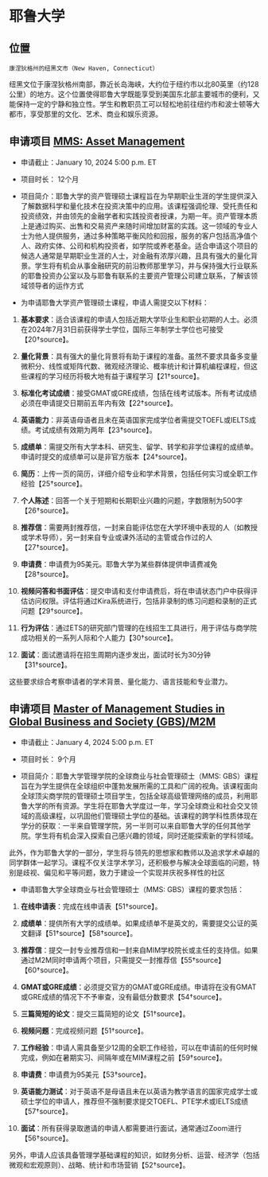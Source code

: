# 耶鲁大学

## 位置
`康涅狄格州的纽黑文市（New Haven, Connecticut）`

纽黑文位于康涅狄格州南部，靠近长岛海峡，大约位于纽约市以北80英里（约128公里）的地方。这个位置使得耶鲁大学既能享受到美国东北部主要城市的便利，又能保持一定的宁静和独立性。学生和教职员工可以轻松地前往纽约市和波士顿等大都市，享受那里的文化、艺术、商业和娱乐资源。


## 申请项目 [MMS: Asset Management](https://som.yale.edu/programs/mms-asset-management)

* 申请截止：January 10, 2024 5:00 p.m. ET
* 项目时长： 12个月

* 项目简介：耶鲁大学的资产管理硕士课程旨在为早期职业生涯的学生提供深入了解数据科学和量化技术在投资决策中的应用。该课程强调伦理、受托责任和投资绩效，并由领先的金融学者和实践投资者授课，为期一年。资产管理本质上是通过购买、出售和交易资产来随时间增加财富的实践。这一领域的专业人士为他人提供服务，通过多种策略平衡风险和回报，服务的客户包括高净值个人、政府实体、公司和机构投资者，如学院或养老基金。适合申请这个项目的候选人通常是早期职业生涯的人士，对金融有浓厚兴趣，且具有强大的量化背景。学生将有机会从事金融研究的前沿教师那里学习，并与保持强大行业联系的耶鲁投资办公室以及与耶鲁有联系的主要资产管理公司建立联系，了解该领域领导者的运作方式

* 为申请耶鲁大学资产管理硕士课程，申请人需提交以下材料：

1. **基本要求**：适合该课程的申请人包括近期大学毕业生和职业初期的人士。必须在2024年7月31日前获得学士学位，国际三年制学士学位也可接受【20†source】。

2. **量化背景**：具有强大的量化背景将有助于课程的准备。虽然不要求具备多变量微积分、线性或矩阵代数、微观经济理论、概率统计和计算机编程课程，但这些课程的学习经历将极大地有益于课程学习【21†source】。

3. **标准化考试成绩**：接受GMAT或GRE成绩，包括在线考试版本。所有考试成绩必须在申请提交日期前五年内有效【22†source】。

4. **英语能力**：非英语母语者且未在英语国家完成学位者需提交TOEFL或IELTS成绩。考试成绩有效期为两年【23†source】。

5. **成绩单**：需提交所有大学本科、研究生、留学、转学和非学位课程的成绩单。申请时提交的成绩单可以是非官方版本【24†source】。

6. **简历**：上传一页的简历，详细介绍专业和学术背景，包括任何实习或全职工作经验【25†source】。

7. **个人陈述**：回答一个关于短期和长期职业兴趣的问题，字数限制为500字【26†source】。

8. **推荐信**：需要两封推荐信，一封来自能评估您在大学环境中表现的人（如教授或学术导师），另一封来自专业或课外活动的主管或合作过的人【27†source】。

9. **申请费**：申请费为95美元。耶鲁大学为某些群体提供申请费减免【28†source】。

10. **视频问答和书面评估**：提交申请和支付申请费后，将在申请状态门户中获得评估访问权限。评估将通过Kira系统进行，包括非录制的练习问题和录制的正式问题【29†source】。

11. **行为评估**：通过ETS的研究部门管理的在线招生工具进行，用于评估与商学院成功相关的一系列人际和个人能力【30†source】。

12. **面试**：面试邀请将在招生周期内逐步发出，面试时长为30分钟【31†source】。

这些要求综合考察申请者的学术背景、量化能力、语言技能和专业潜力。

## 申请项目 [Master of Management Studies in Global Business and Society (GBS)/M2M](https://som.yale.edu/programs/mms-global-business-and-society)

* 申请截止：January 4, 2024 5:00 p.m. ET
* 项目时长： 9个月

* 项目简介：耶鲁大学管理学院的全球商业与社会管理硕士（MMS: GBS）课程旨在为学生提供在全球组织中蓬勃发展所需的工具和广阔的视角。该课程面向全球顶尖商学院的管理硕士项目学生，包括全球高级管理网络的成员，利用耶鲁大学的所有资源。学生将在耶鲁大学度过一年，学习全球商业和社会交叉领域的高级课程，以巩固他们管理硕士学位的基础。该课程的跨学科性质体现在学分的获取：一半来自管理学院，另一半则可以来自耶鲁大学的任何其他学院。学生将有机会深入探索自己感兴趣的领域，同时还能探索新的学科领域。

此外，作为耶鲁大学的一部分，学生将与领先的思想家和教师以及追求学术卓越的同学群体一起学习。课程不仅关注学术学习，还积极参与解决全球面临的问题，特别是歧视、偏见和平等问题，致力于建设一个实现并庆祝多样性的社区

* 申请耶鲁大学全球商业与社会管理硕士（MMS: GBS）课程的要求包括：

1. **在线申请表**：完成在线申请表【51†source】。

2. **成绩单**：提供所有大学的成绩单。如果成绩单不是英文的，需要提交公证的英文翻译【51†source】【58†source】。

3. **推荐信**：提交一封专业推荐信和一封来自MIM学校院长或主任的支持信。如果通过M2M同时申请两个项目，只需提交一封推荐信【55†source】【60†source】。

4. **GMAT或GRE成绩**：必须提交官方的GMAT或GRE成绩。申请将在没有GMAT或GRE成绩的情况下不予审查，没有最低分数要求【54†source】。

5. **三篇简短的论文**：提交三篇简短的论文【51†source】。

6. **视频问题**：完成视频问题【51†source】。

7. **工作经验**：申请人需具备至少12周的全职工作经验，可以在申请前的任何时候完成，例如在暑期实习、间隔年或在MIM课程之前【59†source】。

8. **申请费**：申请费为95美元【53†source】。

9. **英语能力测试**：对于英语不是母语且未在以英语为教学语言的国家完成学士或硕士学位的申请人，推荐但不强制要求提交TOEFL、PTE学术或IELTS成绩【57†source】。

10. **面试**：所有获得录取邀请的申请人都需要进行面试，通常通过Zoom进行【56†source】。

另外，申请人应该具备管理学基础课程的知识，如财务分析、运营、经济学（包括微观和宏观原则）、战略、统计和市场营销【52†source】。